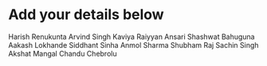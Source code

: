# Add your details below
Harish Renukunta
Arvind Singh Kaviya
Raiyyan Ansari
Shashwat Bahuguna
Aakash Lokhande
Siddhant Sinha
Anmol Sharma
Shubham Raj
Sachin Singh
Akshat Mangal
Chandu Chebrolu
